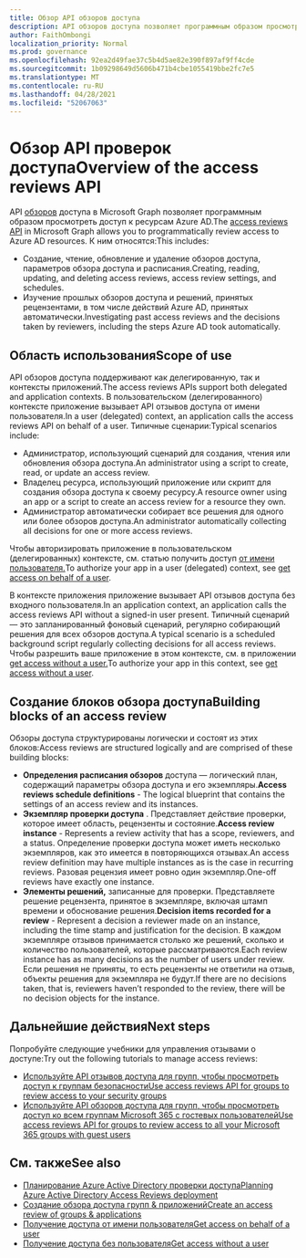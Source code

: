 ```yaml
---
title: Обзор API обзоров доступа
description: API обзоров доступа позволяет программным образом просмотреть доступ к ресурсам Azure AD.
author: FaithOmbongi
localization_priority: Normal
ms.prod: governance
ms.openlocfilehash: 92ea2d49fae37c5b4d5ae82e390f897af9ff4cde
ms.sourcegitcommit: 1b09298649d5606b471b4cbe1055419bbe2fc7e5
ms.translationtype: MT
ms.contentlocale: ru-RU
ms.lasthandoff: 04/28/2021
ms.locfileid: "52067063"
---
```

# <a name="overview-of-the-access-reviews-api"></a><span data-ttu-id="4538b-103">Обзор API проверок доступа</span><span class="sxs-lookup"><span data-stu-id="4538b-103">Overview of the access reviews API</span></span>

<span data-ttu-id="4538b-104">API [обзоров](/graph/api/resources/accessreviewsv2-root?view=graph-rest-beta&preserve-view=true) доступа в Microsoft Graph позволяет программным образом просмотреть доступ к ресурсам Azure AD.</span><span class="sxs-lookup"><span data-stu-id="4538b-104">The [access reviews API](/graph/api/resources/accessreviewsv2-root?view=graph-rest-beta&preserve-view=true) in Microsoft Graph allows you to programmatically review access to Azure AD resources.</span></span> <span data-ttu-id="4538b-105">К ним относятся:</span><span class="sxs-lookup"><span data-stu-id="4538b-105">This includes:</span></span>
+ <span data-ttu-id="4538b-106">Создание, чтение, обновление и удаление обзоров доступа, параметров обзора доступа и расписания.</span><span class="sxs-lookup"><span data-stu-id="4538b-106">Creating, reading, updating, and deleting access reviews, access review settings, and schedules.</span></span>
+ <span data-ttu-id="4538b-107">Изучение прошлых обзоров доступа и решений, принятых рецензентами, в том числе действий Azure AD, принятых автоматически.</span><span class="sxs-lookup"><span data-stu-id="4538b-107">Investigating past access reviews and the decisions taken by reviewers, including the steps Azure AD took automatically.</span></span>

## <a name="scope-of-use"></a><span data-ttu-id="4538b-108">Область использования</span><span class="sxs-lookup"><span data-stu-id="4538b-108">Scope of use</span></span>

<span data-ttu-id="4538b-109">API обзоров доступа поддерживают как делегированную, так и контексты приложений.</span><span class="sxs-lookup"><span data-stu-id="4538b-109">The access reviews APIs support both delegated and application contexts.</span></span> <span data-ttu-id="4538b-110">В пользовательском (делегированного) контексте приложение вызывает API отзывов доступа от имени пользователя.</span><span class="sxs-lookup"><span data-stu-id="4538b-110">In a user (delegated) context, an application calls the access reviews API on behalf of a user.</span></span> <span data-ttu-id="4538b-111">Типичные сценарии:</span><span class="sxs-lookup"><span data-stu-id="4538b-111">Typical scenarios include:</span></span>
+ <span data-ttu-id="4538b-112">Администратор, использующий сценарий для создания, чтения или обновления обзора доступа.</span><span class="sxs-lookup"><span data-stu-id="4538b-112">An administrator using a script to create, read, or update an access review.</span></span>
+ <span data-ttu-id="4538b-113">Владелец ресурса, использующий приложение или скрипт для создания обзора доступа к своему ресурсу.</span><span class="sxs-lookup"><span data-stu-id="4538b-113">A resource owner using an app or a script to create an access review for a resource they own.</span></span>
+ <span data-ttu-id="4538b-114">Администратор автоматически собирает все решения для одного или более обзоров доступа.</span><span class="sxs-lookup"><span data-stu-id="4538b-114">An administrator automatically collecting all decisions for one or more access reviews.</span></span>
  
<span data-ttu-id="4538b-115">Чтобы авторизировать приложение в пользовательском (делегированных) контексте, см. статью получить доступ [от имени пользователя.](/graph/auth-v2-user)</span><span class="sxs-lookup"><span data-stu-id="4538b-115">To authorize your app in a user (delegated) context, see [get access on behalf of a user](/graph/auth-v2-user).</span></span>

<span data-ttu-id="4538b-116">В контексте приложения приложение вызывает API отзывов доступа без входного пользователя.</span><span class="sxs-lookup"><span data-stu-id="4538b-116">In an application context, an application calls the access reviews API without a signed-in user present.</span></span> <span data-ttu-id="4538b-117">Типичный сценарий — это запланированный фоновый сценарий, регулярно собирающий решения для всех обзоров доступа.</span><span class="sxs-lookup"><span data-stu-id="4538b-117">A typical scenario is a scheduled background script regularly collecting decisions for all access reviews.</span></span> <span data-ttu-id="4538b-118">Чтобы разрешить ваше приложение в этом контексте, см. в приложении [get access without a user.](/graph/auth-v2-service)</span><span class="sxs-lookup"><span data-stu-id="4538b-118">To authorize your app in this context, see [get access without a user](/graph/auth-v2-service).</span></span>

## <a name="building-blocks-of-an-access-review"></a><span data-ttu-id="4538b-119">Создание блоков обзора доступа</span><span class="sxs-lookup"><span data-stu-id="4538b-119">Building blocks of an access review</span></span>

<span data-ttu-id="4538b-120">Обзоры доступа структурированы логически и состоят из этих блоков:</span><span class="sxs-lookup"><span data-stu-id="4538b-120">Access reviews are structured logically and are comprised of these building blocks:</span></span>
+ <span data-ttu-id="4538b-121">**Определения расписания обзоров** доступа — логический план, содержащий параметры обзора доступа и его экземпляры.</span><span class="sxs-lookup"><span data-stu-id="4538b-121">**Access reviews schedule definitions** -  The logical blueprint that contains the settings of an access review and its instances.</span></span>
+ <span data-ttu-id="4538b-122">**Экземпляр проверки доступа** . Представляет действие проверки, которое имеет область, рецензенты и состояние.</span><span class="sxs-lookup"><span data-stu-id="4538b-122">**Access review instance** - Represents a review activity that has a scope, reviewers, and a status.</span></span> <span data-ttu-id="4538b-123">Определение проверки доступа может иметь несколько экземпляров, как это имеется в повторяющихся отзывах.</span><span class="sxs-lookup"><span data-stu-id="4538b-123">An access review definition may have multiple instances as is the case in recurring reviews.</span></span> <span data-ttu-id="4538b-124">Разовая рецензия имеет ровно один экземпляр.</span><span class="sxs-lookup"><span data-stu-id="4538b-124">One-off reviews have exactly one instance.</span></span>
+ <span data-ttu-id="4538b-125">**Элементы решений,** записанные для проверки. Представляете решение рецензента, принятое в экземпляре, включая штамп времени и обоснование решения.</span><span class="sxs-lookup"><span data-stu-id="4538b-125">**Decision items recorded for a review** - Represent a decision a reviewer made on an instance, including the time stamp and justification for the decision.</span></span> <span data-ttu-id="4538b-126">В каждом экземпляре отзывов принимается столько же решений, сколько и количество пользователей, которые рассматриваются.</span><span class="sxs-lookup"><span data-stu-id="4538b-126">Each review instance has as many decisions as the number of users under review.</span></span> <span data-ttu-id="4538b-127">Если решения не приняты, то есть рецензенты не ответили на отзыв, объекты решения для экземпляра не будут.</span><span class="sxs-lookup"><span data-stu-id="4538b-127">If there are no decisions taken, that is, reviewers haven’t responded to the review, there will be no decision objects for the instance.</span></span>

## <a name="next-steps"></a><span data-ttu-id="4538b-128">Дальнейшие действия</span><span class="sxs-lookup"><span data-stu-id="4538b-128">Next steps</span></span>

<span data-ttu-id="4538b-129">Попробуйте следующие учебники для управления отзывами о доступе:</span><span class="sxs-lookup"><span data-stu-id="4538b-129">Try out the following tutorials to manage access reviews:</span></span>

+ [<span data-ttu-id="4538b-130">Используйте API отзывов доступа для групп, чтобы просмотреть доступ к группам безопасности</span><span class="sxs-lookup"><span data-stu-id="4538b-130">Use access reviews API for groups to review access to your security groups</span></span>](tutorial-accessreviews-securitygroup.md)
+ [<span data-ttu-id="4538b-131">Используйте API обзоров доступа для групп, чтобы просмотреть доступ ко всем группам Microsoft 365 с гостевых пользователей</span><span class="sxs-lookup"><span data-stu-id="4538b-131">Use access reviews API for groups to review access to all your Microsoft 365 groups with guest users</span></span>](tutorial-accessreviews-M365group.md)

## <a name="see-also"></a><span data-ttu-id="4538b-132">См. также</span><span class="sxs-lookup"><span data-stu-id="4538b-132">See also</span></span>

+ [<span data-ttu-id="4538b-133">Планирование Azure Active Directory проверки доступа</span><span class="sxs-lookup"><span data-stu-id="4538b-133">Planning Azure Active Directory Access Reviews deployment</span></span>](/azure/active-directory/governance/deploy-access-reviews)
+ [<span data-ttu-id="4538b-134">Создание обзора доступа групп & приложений</span><span class="sxs-lookup"><span data-stu-id="4538b-134">Create an access review of groups & applications</span></span>](/azure/active-directory/governance/create-access-review)
+ [<span data-ttu-id="4538b-135">Получение доступа от имени пользователя</span><span class="sxs-lookup"><span data-stu-id="4538b-135">Get access on behalf of a user</span></span>](/graph/auth-v2-user)
+ [<span data-ttu-id="4538b-136">Получение доступа без пользователя</span><span class="sxs-lookup"><span data-stu-id="4538b-136">Get access without a user</span></span>](/graph/auth-v2-service)
